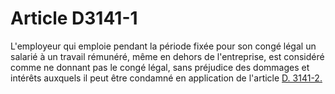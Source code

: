 # Article D3141-1

  
L'employeur qui emploie pendant la période fixée pour son congé légal un salarié à un travail rémunéré, même en dehors de l'entreprise, est considéré comme ne donnant pas le congé légal, sans préjudice des dommages et intérêts auxquels il peut être condamné en application de l'article [D. 3141-2.][1]

 [1]: /affichCodeArticle.do?cidTexte=LEGITEXT000006072050&idArticle=LEGIARTI000018486709&dateTexte=&categorieLien=cid